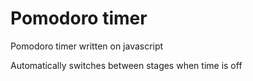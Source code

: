 # Pomodoro timer
Pomodoro timer written on javascript

Automatically switches between stages when time is off
